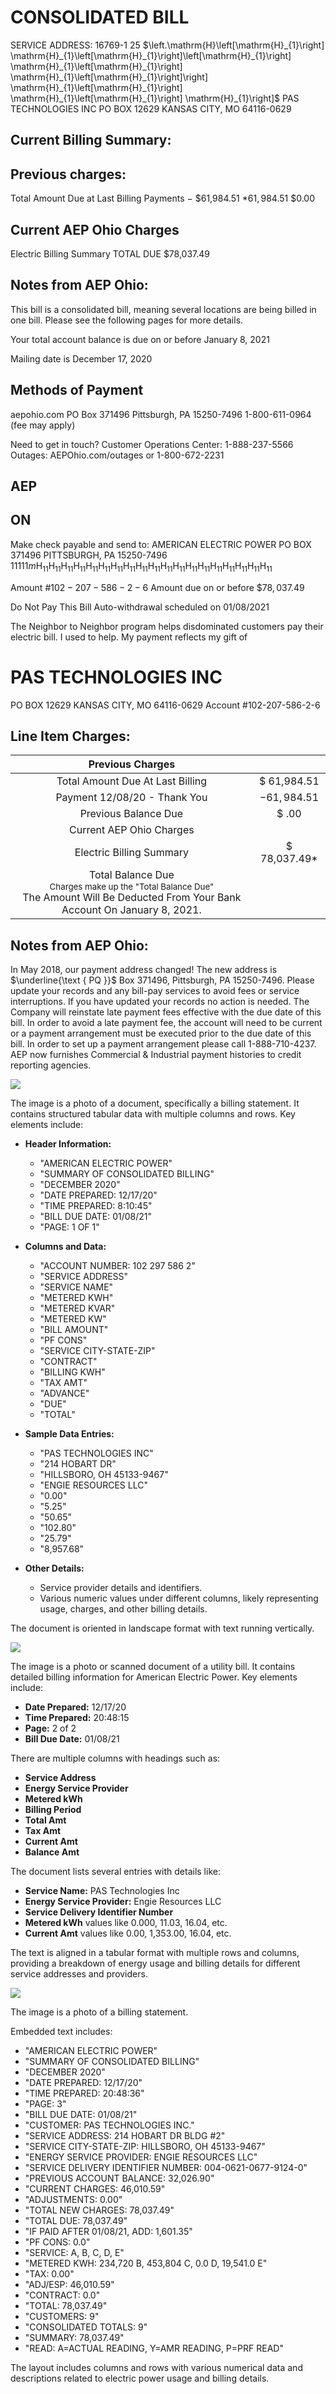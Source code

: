 # CONSOLIDATED BILL 

SERVICE ADDRESS:
16769-1 25
$\left.\mathrm{H}\left[\mathrm{H}_{1}\right] \mathrm{H}_{1}\left[\mathrm{H}_{1}\right]\left[\mathrm{H}_{1}\right] \mathrm{H}_{1}\left[\mathrm{H}_{1}\right] \mathrm{H}_{1}\left[\mathrm{H}_{1}\right]\right] \mathrm{H}_{1}\left[\mathrm{H}_{1}\right] \mathrm{H}_{1}\left[\mathrm{H}_{1}\right] \mathrm{H}_{1}\right]$
PAS TECHNOLOGIES INC
PO BOX 12629
KANSAS CITY, MO 64116-0629

## Current Billing Summary:

## Previous charges:

Total Amount Due at Last Billing
Payments
$-$ \$61,984.51
$* 61,984.51$
\$0.00

## Current AEP Ohio Charges

Electric Billing Summary
TOTAL DUE
\$78,037.49

## Notes from AEP Ohio:

This bill is a consolidated bill, meaning several locations are being billed in one bill. Please see the following pages for more details.

Your total account balance is due on or before January 8, 2021

Mailing date is December 17, 2020

## Methods of Payment

aepohio.com
PO Box 371496
Pittsburgh, PA 15250-7496
1-800-611-0964 (fee may apply)

Need to get in touch?
Customer Operations Center: 1-888-237-5566
Outages: AEPOhio.com/outages or 1-800-672-2231

## AEP

## ON

Make check payable and send to: AMERICAN ELECTRIC POWER PO BOX 371496
PITTSBURGH, PA 15250-7496
$11111 m \mathrm{H}_{11} \mathrm{H}_{11} \mathrm{H}_{11} \mathrm{H}_{11} \mathrm{H}_{11} \mathrm{H}_{11} \mathrm{H}_{11} \mathrm{H}_{11} \mathrm{H}_{11} \mathrm{H}_{11} \mathrm{H}_{11} \mathrm{H}_{11} \mathrm{H}_{11} \mathrm{H}_{11} \mathrm{H}_{11} \mathrm{H}_{11} \mathrm{H}_{11} \mathrm{H}_{11} \mathrm{H}_{11}$

Amount $\# 102-207-586-2-6$
Amount due on or before $\$ 78,037.49$

Do Not Pay This Bill
Auto-withdrawal scheduled on 01/08/2021

The Neighbor to Neighbor program helps disdominated customers pay their electric bill. I used to help. My payment reflects my gift of

# PAS TECHNOLOGIES INC 

PO BOX 12629
KANSAS CITY, MO 64116-0629
Account \#102-207-586-2-6

## Line Item Charges:

| Previous Charges |  |
| :--: | :--: |
| Total Amount Due At Last Billing | \$ 61,984.51 |
| Payment 12/08/20 - Thank You | $-61,984.51$ |
| Previous Balance Due | \$ .00 |
| Current AEP Ohio Charges |  |
| Electric Billing Summary | \$ 78,037.49* |
| Total Balance Due <br> ${ }^{\text {Charges make up the "Total Balance Due" }}$ <br> The Amount Will Be Deducted From Your Bank Account On January 8, 2021. |  |

## Notes from AEP Ohio:

In May 2018, our payment address changed! The new address is $\underline{\text { PQ }}$ Box 371496, Pittsburgh, PA 15250-7496. Please update your records and any bill-pay services to avoid fees or service interruptions. If you have updated your records no action is needed.
The Company will reinstate late payment fees effective with the due date of this bill. In order to avoid a late payment fee, the account will need to be current or a payment arrangement must be executed prior to the due date of this bill. In order to set up a payment arrangement please call 1-888-710-4237.
AEP now furnishes Commercial \& Industrial payment histories to credit reporting agencies.

![](images/img-0.jpeg)

The image is a photo of a document, specifically a billing statement. It contains structured tabular data with multiple columns and rows. Key elements include:

- **Header Information:**
  - "AMERICAN ELECTRIC POWER"
  - "SUMMARY OF CONSOLIDATED BILLING"
  - "DECEMBER 2020"
  - "DATE PREPARED: 12/17/20"
  - "TIME PREPARED: 8:10:45"
  - "BILL DUE DATE: 01/08/21"
  - "PAGE: 1 OF 1"

- **Columns and Data:**
  - "ACCOUNT NUMBER: 102 297 586 2"
  - "SERVICE ADDRESS"
  - "SERVICE NAME"
  - "METERED KWH"
  - "METERED KVAR"
  - "METERED KW"
  - "BILL AMOUNT"
  - "PF CONS"
  - "SERVICE CITY-STATE-ZIP"
  - "CONTRACT"
  - "BILLING KWH"
  - "TAX AMT"
  - "ADVANCE"
  - "DUE"
  - "TOTAL"

- **Sample Data Entries:**
  - "PAS TECHNOLOGIES INC"
  - "214 HOBART DR"
  - "HILLSBORO, OH 45133-9467"
  - "ENGIE RESOURCES LLC"
  - "0.00"
  - "5.25"
  - "50.65"
  - "102.80"
  - "25.79"
  - "8,957.68"

- **Other Details:**
  - Service provider details and identifiers.
  - Various numeric values under different columns, likely representing usage, charges, and other billing details.

The document is oriented in landscape format with text running vertically.

![](images/img-1.jpeg)

The image is a photo or scanned document of a utility bill. It contains detailed billing information for American Electric Power. Key elements include:

- **Date Prepared:** 12/17/20
- **Time Prepared:** 20:48:15
- **Page:** 2 of 2
- **Bill Due Date:** 01/08/21

There are multiple columns with headings such as:
- **Service Address**
- **Energy Service Provider**
- **Metered kWh**
- **Billing Period**
- **Total Amt**
- **Tax Amt**
- **Current Amt**
- **Balance Amt**

The document lists several entries with details like:
- **Service Name:** PAS Technologies Inc
- **Energy Service Provider:** Engie Resources LLC
- **Service Delivery Identifier Number**
- **Metered kWh** values like 0.000, 11.03, 16.04, etc.
- **Current Amt** values like 0.00, 1,353.00, 16.04, etc.

The text is aligned in a tabular format with multiple rows and columns, providing a breakdown of energy usage and billing details for different service addresses and providers.

![](images/img-2.jpeg)

The image is a photo of a billing statement. 

Embedded text includes:

- "AMERICAN ELECTRIC POWER"
- "SUMMARY OF CONSOLIDATED BILLING"
- "DECEMBER 2020"
- "DATE PREPARED: 12/17/20"
- "TIME PREPARED: 20:48:36"
- "PAGE: 3"
- "BILL DUE DATE: 01/08/21"
- "CUSTOMER: PAS TECHNOLOGIES INC."
- "SERVICE ADDRESS: 214 HOBART DR BLDG #2"
- "SERVICE CITY-STATE-ZIP: HILLSBORO, OH 45133-9467"
- "ENERGY SERVICE PROVIDER: ENGIE RESOURCES LLC"
- "SERVICE DELIVERY IDENTIFIER NUMBER: 004-0621-0677-9124-0"
- "PREVIOUS ACCOUNT BALANCE: 32,026.90"
- "CURRENT CHARGES: 46,010.59"
- "ADJUSTMENTS: 0.00"
- "TOTAL NEW CHARGES: 78,037.49"
- "TOTAL DUE: 78,037.49"
- "IF PAID AFTER 01/08/21, ADD: 1,601.35"
- "PF CONS: 0.0"
- "SERVICE: A, B, C, D, E"
- "METERED KWH: 234,720 B, 453,804 C, 0.0 D, 19,541.0 E"
- "TAX: 0.00"
- "ADJ/ESP: 46,010.59"
- "CONTRACT: 0.0"
- "TOTAL: 78,037.49"
- "CUSTOMERS: 9"
- "CONSOLIDATED TOTALS: 9"
- "SUMMARY: 78,037.49"
- "READ: A=ACTUAL READING, Y=AMR READING, P=PRF READ"

The layout includes columns and rows with various numerical data and descriptions related to electric power usage and billing details.

